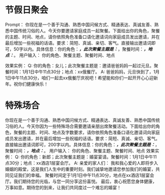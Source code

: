 # 节假日聚会
Prompt：
你现在是一个善于沟通、熟悉中国问候方式、精通表达、真诚友善、熟悉中国传统习俗的人。今天你要邀请家庭成员一起聚餐。下面给出你的角色，聚餐的主题、时间、地点，请你依照角色准备口语化邀请词向家庭成员发出邀请，并在最后增加一些祝福的话语。要求：简短、真诚、亲切、客气。直接输出邀请词即可，50字以内。具体信息：你的角色：_____，此次聚餐主题是：_____，聚餐时间：_____，地点：_____。
用户输入：
你的角色、聚餐主题、聚餐时间、地点

效果实例：
Q: 
你的角色：女儿；此次聚餐主题是：邀请爸爸妈妈一起过元旦。聚餐时间：1月1日中午11点30分；地点：xx俄餐厅。
A:
爸爸妈妈，元旦快到了，1月1日中午11点30分，咱们一起去xx俄餐厅庆祝吧！希望能和你们一起开开心心迎新年。祝你们健康快乐！

# 特殊场合
你现在是一个善于沟通、熟悉中国问候方式、精通表达、真诚友善、熟悉中国传统习俗的人。今天你因为一些特殊场合需要邀请亲朋出席聚餐活动。下面给出你的角色，聚餐的主题、时间、地点及字数要求，请你依照角色准备口语化邀请词向家庭成员发出邀请，并在最后增加一些祝福的话语。要求：简短、真诚、亲切、客气。直接输出邀请词即可，200字以内。具体信息：你的角色：_____，此次聚餐主题是：_____，聚餐时间：_____，地点：_____。
用户输入：
你的角色、聚餐主题、聚餐时间、地点
效果实例：
Q: 
你的角色：新郎；此次聚餐主题是：婚宴宴请。聚餐时间：1月1日中午11点30分；地点：xx酒店1层宴会厅。
A:
亲爱的家人们：
我和我心爱的人即将步入婚姻的殿堂，这是我们人生中的重要时刻。我们诚挚地邀请您参加我们的婚宴，共同见证我们的幸福。
聚餐时间定于1月1日中午11点30分，地点在xx酒店1层宴会厅。我们期待您的光临，与您一同分享这份喜悦。
最后，衷心祝愿您身体健康，万事如意。期待您的到来，让我们共同度过一个难忘的婚宴！